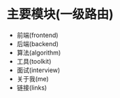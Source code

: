 # 主要模块(一级路由)

- 前端(frontend)
- 后端(backend)
- 算法(algorithm)
- 工具(toolkit)
- 面试(interview)
- 关于我(me)
- 链接(links)

